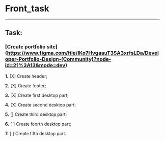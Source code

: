 # Front_task
---
 ## Task:
 ### [Create portfolio site] (https://www.figma.com/file/IKo7HvgaauT3SA3xrfsLDa/Developer-Portfolio-Design-(Community)?node-id=21%3A13&mode=dev)

 **1.** [X] Create header;
 
 **2.** [X] Create footer;
 
 **3.** [X] Create first desktop part;
 
 **4.** [X] Create second desktop part; 

 **5.** [] Create third desktop part;

 **6.** [ ] Create foorth desktop part;

 **7.** [ ] Create fifth desktop part.
